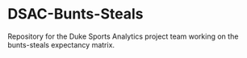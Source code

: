 # DSAC-Bunts-Steals
Repository for the Duke Sports Analytics project team working on the bunts-steals expectancy matrix.
